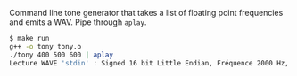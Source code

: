 Command line tone generator that takes a list of floating point frequencies and
emits a WAV. Pipe through ```aplay```.

```bash
$ make run
g++ -o tony tony.o
./tony 400 500 600 | aplay
Lecture WAVE 'stdin' : Signed 16 bit Little Endian, Fréquence 2000 Hz, Mono
```
